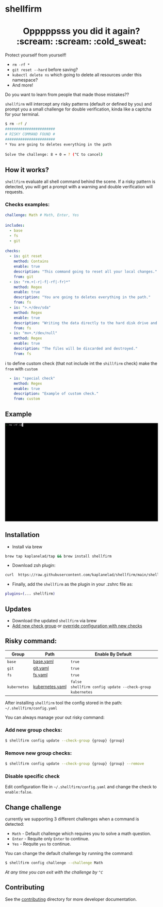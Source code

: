 # shellfirm

<div align="center">
<h1>Opppppsss <b>you</b> did it again? :scream: :scream: :cold_sweat:</h1>
</div>
Protect yourself from yourself!

* `rm -rf *`
* `git reset --hard` before saving?
* `kubectl delete ns` which going to delete all resources under this namespace?
* And more!


Do you want to learn from people that made those mistakes??

`shellfirm` will intercept any risky patterns (default or defined by you) and prompt you a small challenge for double verification, kinda like a captcha for your terminal.

```bash
$ rm -rf /
#######################
# RISKY COMMAND FOUND #
#######################
* You are going to deletes everything in the path

Solve the challenge: 8 + 0 = ? (^C to cancel)
```

## How it works?
`shellfirm` evaluate all shell command behind the scene. 
If a risky pattern is detected, you will get a prompt with a warning and double verification will requests.

### Checks examples:
```yaml
challenge: Math # Math, Enter, Yes

includes: 
  - base
  - fs
  - git

checks:
  - is: git reset
    method: Contains
    enable: true
    description: "This command going to reset all your local changes."
    from: git
  - is: "rm.+(-r|-f|-rf|-fr)*"
    method: Regex
    enable: true
    description: "You are going to deletes everything in the path."
    from: fs
  - is: ">.+/dev/sda"
    method: Regex
    enable: true
    description: "Writing the data directly to the hard disk drive and damaging your file system."
    from: fs
  - is: "mv+.*/dev/null"
    method: Regex
    enable: true
    description: "The files will be discarded and destroyed."
    from: fs
```

:information_source: to define custom check (that not include int the `shillfirm` check) make the `from` with `custom`
```yaml
  - is: "special check"
    method: Regex
    enable: true
    description: "Example of custom check."
    from: custom
```

## Example
![](./docs/media/example.gif)


## Installation 
* Install via brew
```bash
brew tap kaplanelad/tap && brew install shellfirm
```
* Download zsh plugin:
```bash
curl  https://raw.githubusercontent.com/kaplanelad/shellfirm/main/shellfirm.plugin.zsh --create-dirs -o ${ZSH_CUSTOM:-~/.oh-my-zsh/custom}/plugins/shellfirm/shellfirm.plugin.zsh
```
* Finally, add the `shellfirm` as the plugin in your .zshrc file as:
```bash
plugins=(... shellfirm)
```

## Updates
* Download the updated `shellfirm` via brew
* [Add new check group](./readme.md#add-new-group-checks) or [override configuration with new checks](./docs/config.md#reset) 

## Risky command:
| Group | Path | Enable By Default |
| --- | --- | --- |
| `base` | [base.yaml](./checks/base.yaml) | `true` |
| `git` | [git.yaml](./checks/git.yaml) | `true` |
| `fs` | [fs.yaml](./checks/fs.yaml) | `true` |
| `kubernetes` | [kubernetes.yaml](./checks/kubernetes.yaml) | `false` <br/> `shellfirm config update --check-group kubernetes` |

After installing `shellfirm` tool the config stored in the path: `~/.shellfirm/config.yaml`

You can always manage your out risky command:

### Add new group checks:
```bash
$ shellfirm config update --check-group {group} {group}
```

### Remove new group checks:
```bash
$ shellfirm config update --check-group {group} {group} --remove
```

### Disable specific check
Edit configuration file in `~/.shellfirm/config.yaml` and change the check to `enable:false`.


## Change challenge
currently we supporting 3 different challenges when a command is detected:
* `Math` - Default challenge which requires you to solve a math question.
* `Enter` - Requite only `Enter` to continue.
* `Yes` - Requite `yes` to continue.

You can change the default challenge by running the command:
```bash
$ shellfirm config challenge --challenge Math
```

*At any time you can exit with the challenge by `^C`*

## Contributing
See the [contributing](./docs/contributing.md) directory for more developer documentation.

